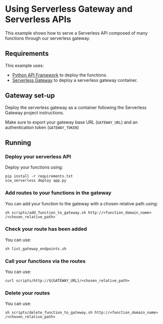 # Using Serverless Gateway and Serverless APIs

This example shows how to serve a Serverless API composed of many functions through our serverless gateway.

## Requirements

This example uses:
* [Python API Framework](https://github.com/scaleway/serverless-api-project) to deploy the functions.
* [Serverless Gateway](https://github.com/scaleway/serverless-gateway) to deploy a serverless gateway container.

## Gateway set-up

Deploy the serverless gateway as a container following the Serverless Gateway project instructions.

Make sure to export your gateway base URL (`GATEWAY_URL`) and an authentication token (`GATEWAY_TOKEN`)

## Running 

### Deploy your serverless API

Deploy your functions using:

```
pip install -r requirements.txt
scw_serverless deploy app.py
```

### Add routes to your functions in the gateway

You can add your function to the gateway with a chosen relative path using:
```
sh scripts/add_function_to_gateway.sh http://<function_domain_name> /<chosen_relative_path>
```

### Check your route has been added

You can use:
```
sh list_gateway_endpoints.sh
```

### Call your functions via the routes

You can use:
```
curl scripts/http://${GATEWAY_URL}/<chosen_relative_path>
```

### Delete your routes

You can use:
```
sh scripts/delete_function_to_gateway.sh http://<function_domain_name> /<chosen_relative_path>
```

